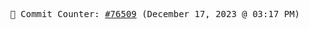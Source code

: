 <p align="center">
    <samp>
        📮 Commit Counter: <a href="https://github.com/Javascript-void0/Javascript-void0/commits/main">#76509</a> (December 17, 2023 @ 03:17 PM)
    </samp>
</p>